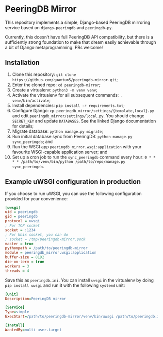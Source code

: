 # PeeringDB Mirror

This repository implements a simple, Django-based PeeringDB mirroring service
based on `django-peeringdb` and `peeringdb-py`.

Currently, this doesn't have full PeeringDB API compatibility, but there is a
sufficiently strong foundation to make that dream easily achievable through a
bit of Django metaprogramming. PRs welcome!

## Installation

1. Clone this repository: `git clone https://github.com/quantum5/peeringdb-mirror.git`;
2. Enter the cloned repo: `cd peeringdb-mirror`;
3. Create a virtualenv: `python3 -m venv venv`;
4. Activate the virtualenv for all subsequent commands: `. venv/bin/activate`;
5. Install dependencies: `pip install -r requirements.txt`;
6. Configure Django: `cp peeringdb_mirror/settings/{template,local}.py` and edit
   `peeringdb_mirror/settings/local.py`. You should change `SECRET_KEY` and
   update `DATABASES`. See the linked Django documentation for details;
7. Migrate database: `python manage.py migrate`;
8. Run initial database sync from PeeringDB: `python manage.py sync_peeringdb`;
   and
9. Run the WSGI app `peeringdb_mirror.wsgi:application` with your favourite
   WSGI-capable application server; and
10. Set up a cron job to run the `sync_peeringdb` command every hour:
    `0 * * * * /path/to/venv/bin/python /path/to/repo/manage.py sync_peeringdb`.

## Example uWSGI configuration in production

If you choose to run uWSGI, you can use the following configuration provided
for your convenience:

```ini
[uwsgi]
uid = peeringdb
gid = peeringdb
protocol = uwsgi
; For TCP socket
socket = :1234
; For Unix socket, you can do
; socket = /tmp/peeringdb-mirror.sock
master = true
pythonpath = /path/to/peeringdb-mirror
module = peeringdb_mirror.wsgi:application
buffer-size = 8192
die-on-term = true
workers = 3
threads = 4
```

Save this as `peeringdb.ini`. You can install `uwsgi` in the virtualenv by doing
`pip install uwsgi` and run it with the following `systemd` unit:

```ini
[Unit]
Description=PeeringDB mirror

[Service]
Type=simple
ExecStart=/path/to/peeringdb-mirror/venv/bin/uwsgi /path/to/peeringdb.ini

[Install]
WantedBy=multi-user.target
```
